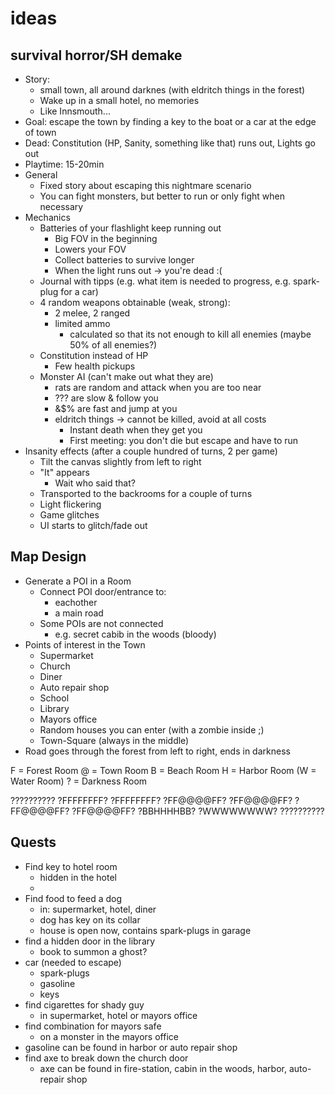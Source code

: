 # ideas

## survival horror/SH demake

* Story:
  * small town, all around darknes (with eldritch things in the forest)
  * Wake up in a small hotel, no memories
  * Like Innsmouth...
* Goal: escape the town by finding a key to the boat or a car at the edge of town
* Dead: Constitution (HP, Sanity, something like that) runs out, Lights go out
* Playtime: 15-20min
* General
  * Fixed story about escaping this nightmare scenario
  * You can fight monsters, but better to run or only fight when necessary
* Mechanics
  * Batteries of your flashlight keep running out
    * Big FOV in the beginning
    * Lowers your FOV
    * Collect batteries to survive longer
    * When the light runs out -> you're dead :(
  * Journal with tipps (e.g. what item is needed to progress, e.g. spark-plug for a car)
  * 4 random weapons obtainable (weak, strong):
    * 2 melee, 2 ranged
    * limited ammo
      * calculated so that its not enough to kill all enemies (maybe 50% of all enemies?)
  * Constitution instead of HP
    * Few health pickups
  * Monster AI (can't make out what they are)
    * rats are random and attack when you are too near
    * ??? are slow & follow you
    * &$% are fast and jump at you
    * eldritch things -> cannot be killed, avoid at all costs
      * Instant death when they get you
      * First meeting: you don't die but escape and have to run
* Insanity effects (after a couple hundred of turns, 2 per game)
  * Tilt the canvas slightly from left to right
  * "It" appears
    * Wait who said that?
  * Transported to the backrooms for a couple of turns
  * Light flickering
  * Game glitches
  * UI starts to glitch/fade out


## Map Design
* Generate a POI in a Room
  * Connect POI door/entrance to:
    * eachother
    * a main road
  * Some POIs are not connected
    * e.g. secret cabib in the woods (bloody)
* Points of interest in the Town
  * Supermarket
  * Church
  * Diner
  * Auto repair shop
  * School
  * Library
  * Mayors office
  * Random houses you can enter (with a zombie inside ;)
  * Town-Square (always in the middle)
* Road goes through the forest from left to right, ends in darkness

F = Forest Room
@ = Town Room
B = Beach Room
H = Harbor Room
(W = Water Room)
? = Darkness Room

??????????
?FFFFFFFF?
?FFFFFFFF?
?FF@@@@FF?
?FF@@@@FF?
?FF@@@@FF?
?FF@@@@FF?
?BBHHHHBB?
?WWWWWWWW?
??????????


## Quests
* Find key to hotel room
  * hidden in the hotel
  *
* Find food to feed a dog
  * in: supermarket, hotel, diner
  * dog has key on its collar
  * house is open now, contains spark-plugs in garage
* find a hidden door in the library
  * book to summon a ghost?
* car (needed to escape)
  * spark-plugs
  * gasoline
  * keys
* find cigarettes for shady guy
  * in supermarket, hotel or mayors office
* find combination for mayors safe
  * on a monster in the mayors office
* gasoline can be found in harbor or auto repair shop
* find axe to break down the church door
  * axe can be found in fire-station, cabin in the woods, harbor, auto-repair shop